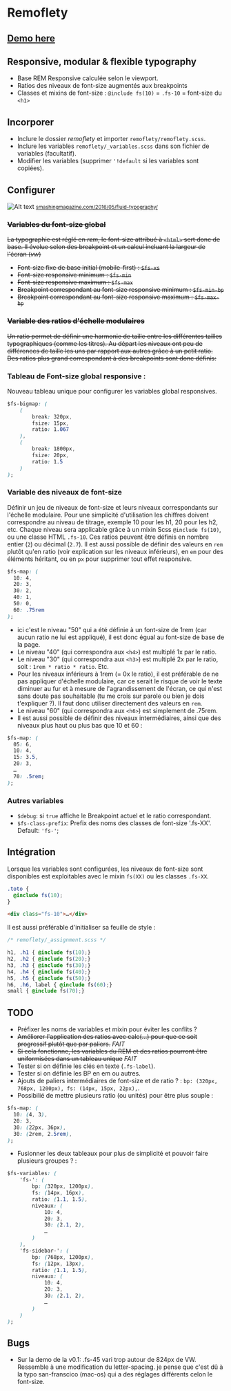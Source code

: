 # Remoflety

## [Demo here](http://www.hugobouquard.com/demo/)

## Responsive, modular & flexible typography

- Base REM Responsive calculée selon le viewport.
- Ratios des niveaux de font-size augmentés aux breakpoints
- Classes et mixins de font-size : `@include fs(10)` = `.fs-10` = font-size du `<h1>`

## Incorporer

- Inclure le dossier *remoflety* et importer `remoflety/remoflety.scss`.
- Inclure les variables `remoflety/_variables.scss` dans son fichier de variables (facultatif).
- Modifier les variables (supprimer `'!default` si les variables sont copiées).

## Configurer

![Alt text](https://www.smashingmagazine.com/wp-content/uploads/2016/05/advanced-calc-800-opt.png "Optional title")
<small><a href="https://www.smashingmagazine.com/2016/05/fluid-typography/">smashingmagazine.com/2016/05/fluid-typography/</a></small>



### ~~Variables du font-size global~~
~~La typographie est réglé en *rem*, le font-size attribué à `<html>` sert donc de base. Il évolue selon des breakpoint et un calcul incluant la largeur de l'écran (*vw*)~~
- ~~Font-size fixe de base initial (mobile-first) : `$fs-xs`~~
- ~~Font-size responsive minimum : `$fs-min`~~
- ~~Font-size responsive maximum : `$fs-max`~~
- ~~Breakpoint correspondant au font-size responsive minimum : `$fs-min-bp`~~
- ~~Breakpoint correspondant au font-size responsive maximum : `$fs-max-bp`~~

### ~~Variable des ratios d'échelle modulaires~~
~~Un ratio permet de définir une harmonie de taille entre les différentes tailles typographiques (comme les titres).
Au départ les niveaux ont peu de différences de taille les uns par rapport aux autres grâce à un petit ratio. Des ratios plus grand correspondant à des breakpoints sont donc définis:~~


### Tableau de Font-size global responsive :
Nouveau tableau unique pour configurer les variables global responsives.
```css
$fs-bigmap: (
    (
        break: 320px,
        fsize: 15px,
        ratio: 1.067
    ),
    (
        break: 1800px,
        fsize: 20px,
        ratio: 1.5
    )
);
```

### Variable des niveaux de font-size

Définir un jeu de niveaux de font-size et leurs niveaux correspondants sur l'échelle modulaire. Pour une simplicité d'utilisation les chiffres doivent correspondre au niveau de titrage, exemple 10 pour les h1, 20 pour les h2, etc. Chaque niveau sera applicable grâce à un mixin Scss `@include fs(10)`, ou une classe HTML `.fs-10`.
Ces ratios peuvent être définis en nombre entier (`2`) ou décimal (`2.7`).
Il est aussi possible de définir des valeurs en `rem` plutôt qu'en ratio (voir explication sur les niveaux inférieurs), en `em` pour des éléments héritant, ou en `px` pour supprimer tout effet responsive.

```css
$fs-map: (
  10: 4,
  20: 3,
  30: 2,
  40: 1,
  50: 0,
  60: .75rem
);
```

- ici c'est le niveau "50" qui a été définie à un font-size de 1rem (car aucun ratio ne lui est appliqué), il est donc égual au font-size de base de la page.
- Le niveau "40" (qui correspondra aux `<h4>`) est multiplé 1x par le ratio.
- Le niveau "30" (qui correspondra aux `<h3>`) est multiplé 2x par le ratio, soit : `1rem * ratio * ratio`. Etc.
- Pour les niveaux inférieurs à 1rem (= 0x le ratio), il est préférable de ne pas appliquer d'échelle modulaire, car ce serait le risque de voir le texte diminuer au fur et à mesure de l'agrandissement de l'écran, ce qui n'est sans doute pas souhaitable (tu me crois sur parole ou bien je dois t'expliquer ?). Il faut donc utiliser directement des valeurs en `rem`.
- Le niveau "60" (qui correspondra aux `<h6>`) est simplement de .75rem.
- Il est aussi possible de définir des niveaux intermédiaires, ainsi que des niveaux plus haut ou plus bas que 10 et 60 :

```css
$fs-map: (
  05: 6,
  10: 4,
  15: 3.5,
  20: 3,
  …
  70: .5rem;
);
```

### Autres variables

- `$debug`: si `true` affiche le Breakpoint actuel et le ratio correspondant.
- `$fs-class-prefix`: Prefix des noms des classes de font-size '.fs-XX'. Default: `'fs-'`;


## Intégration

Lorsque les variables sont configurées, les niveaux de font-size sont disponibles est exploitables avec le mixin `fs(XX)` ou les classes `.fs-XX`.

```scss
.toto {
  @include fs(10);
}
```

```html
<div class="fs-10">…</div>
```

Il est aussi préférable d'initialiser sa feuille de style :

```css
/* remoflety/_assignment.scss */

h1, .h1 { @include fs(10);}
h2, .h2 { @include fs(20);}
h3, .h3 { @include fs(30);}
h4, .h4 { @include fs(40);}
h5, .h5 { @include fs(50);}
h6, .h6, label { @include fs(60);}
small { @include fs(70);}
```

## TODO

- Préfixer les noms de variables et mixin pour éviter les conflits ?
- ~~Améliorer l'application des ratios avec calc(…) pour que ce soit progressif plutôt que par paliers.~~ *FAIT*
- ~~Si cela fonctionne, les variables du REM et des ratios pourront être uniformisées dans un tableau unique~~ *FAIT*
- Tester si on définie les clés en texte (`.fs-label`).
- Tester si on définie les BP en em ou autres.
- Ajouts de paliers intermédiaires de font-size et de ratio ? : `bp: (320px, 768px, 1200px), fs: (14px, 15px, 22px),`.
- Possibilié de mettre plusieurs ratio (ou unités) pour être plus souple :
```css
$fs-map: (
  10: (4, 3),
  20: 3,
  30: (22px, 36px),
  30: (2rem, 2.5rem),
);
```
- Fusionner les deux tableaux pour plus de simplicité et pouvoir faire plusieurs groupes ? :

```css
$fs-variables: (
    'fs-': (
        bp: (320px, 1200px),
        fs: (14px, 16px),
        ratio: (1.1, 1.5),
        niveaux: (
            10: 4,
            20: 3,
            30: (2.1, 2),
            …
        )
    ),
    'fs-sidebar-': (
        bp: (768px, 1200px),
        fs: (12px, 13px),
        ratio: (1.1, 1.5),
        niveaux: (
            10: 4,
            20: 3,
            30: (2.1, 2),
            …
        )
    )
);
```

## Bugs
- Sur la demo de la v0.1: .fs-45 vari trop autour de 824px de VW. Ressemble à une modification du letter-spacing. je pense que c'est dû à la typo san-franscico (mac-os) qui a des réglages différents celon le font-size.
